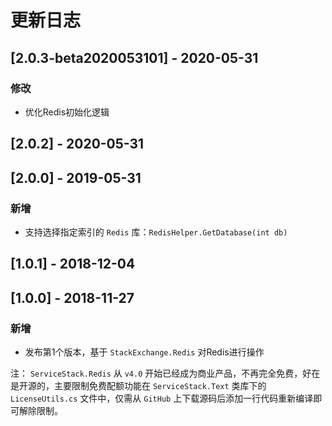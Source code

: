 ﻿# 更新日志

## [2.0.3-beta2020053101] - 2020-05-31

### 修改

- 优化Redis初始化逻辑

## [2.0.2] - 2020-05-31

## [2.0.0] - 2019-05-31

### 新增

* 支持选择指定索引的 `Redis` 库：`RedisHelper.GetDatabase(int db)`

## [1.0.1] - 2018-12-04

## [1.0.0] - 2018-11-27

### 新增

* 发布第1个版本，基于 `StackExchange.Redis` 对Redis进行操作

注： `ServiceStack.Redis` 从 `v4.0` 开始已经成为商业产品，不再完全免费，好在是开源的，主要限制免费配额功能在 `ServiceStack.Text` 类库下的  `LicenseUtils.cs` 文件中，仅需从 `GitHub` 上下载源码后添加一行代码重新编译即可解除限制。